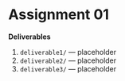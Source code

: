 # Assignment 01

**Deliverables**
1. `deliverable1/` — placeholder
2. `deliverable2/` — placeholder
3. `deliverable3/` — placeholder
